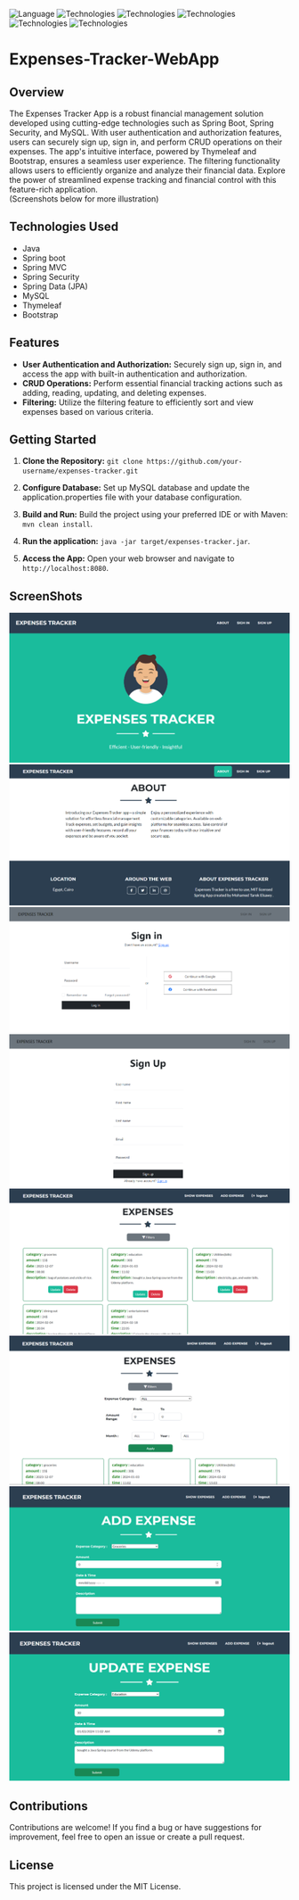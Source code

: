 ![Language](https://img.shields.io/badge/language-Java%20-blue.svg)
![Technologies](https://img.shields.io/badge/technologies-Spring_boot%20-green.svg)
![Technologies](https://img.shields.io/badge/technologies-Spring_MVC%20-green.svg)
![Technologies](https://img.shields.io/badge/technologies-Spring_Security%20-green.svg)
![Technologies](https://img.shields.io/badge/technologies-Spring_Data_jpa%20-green.svg)
![Technologies](https://img.shields.io/badge/technologies-Thymeleaf_&_Bootstrap%20-purple.svg)

# Expenses-Tracker-WebApp
## Overview
The Expenses Tracker App is a robust financial management solution developed using cutting-edge technologies such as Spring Boot, Spring Security, and MySQL. With user authentication and authorization features, users can securely sign up, sign in, and perform CRUD operations on their expenses. The app's intuitive interface, powered by Thymeleaf and Bootstrap, ensures a seamless user experience. The filtering functionality allows users to efficiently organize and analyze their financial data. Explore the power of streamlined expense tracking and financial control with this feature-rich application.<br> (Screenshots below for more illustration)

## Technologies Used
- Java
- Spring boot
- Spring MVC
- Spring Security
- Spring Data (JPA)
- MySQL
- Thymeleaf
- Bootstrap

## Features
- **User Authentication and Authorization:** Securely sign up, sign in, and access the app with built-in authentication and authorization.
- **CRUD Operations:** Perform essential financial tracking actions such as adding, reading, updating, and deleting expenses.
- **Filtering:** Utilize the filtering feature to efficiently sort and view expenses based on various criteria.

## Getting Started
1. **Clone the Repository:**
`git clone https://github.com/your-username/expenses-tracker.git`

2. **Configure Database:**
Set up MySQL database and update the application.properties file with your database configuration.

3. **Build and Run:**
Build the project using your preferred IDE or with Maven:
`mvn clean install`.

4. **Run the application:**
`java -jar target/expenses-tracker.jar`.

5. **Access the App:**
Open your web browser and navigate to `http://localhost:8080`.

## ScreenShots
![Example Image](screenshots/1.png)
![Example Image](screenshots/2.png)
![Example Image](screenshots/3.png)
![Example Image](screenshots/4.png)
![Example Image](screenshots/5.png)
![Example Image](screenshots/6.png)
![Example Image](screenshots/7.png)
![Example Image](screenshots/8.png)

## Contributions
Contributions are welcome! If you find a bug or have suggestions for improvement, feel free to open an issue or create a pull request.

## License
This project is licensed under the MIT License.
